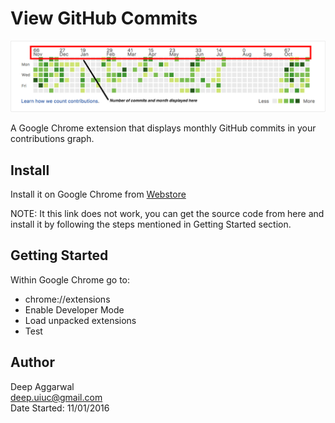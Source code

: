 View GitHub Commits
===================

![](images/appImage.png)

A Google Chrome extension that displays monthly GitHub commits in your contributions graph.

Install
-------
Install it on Google Chrome from [Webstore](https://chrome.google.com/webstore/detail/view-github-commits/cbeaaclmmogoehebfjojkhkcepjecbmd)

NOTE: It this link does not work, you can get the source code from here and install it by following the steps mentioned in Getting Started section.

Getting Started
---------------
Within Google Chrome go to:

- chrome://extensions
- Enable Developer Mode
- Load unpacked extensions
- Test

Author
------
Deep Aggarwal  
deep.uiuc@gmail.com  
Date Started: 11/01/2016  
